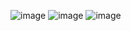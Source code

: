 ![image](https://github.com/PrajwalGautam955/multipage/assets/141403909/fd0d1c5b-ba62-4222-8e16-7c9ec648e013)
![image](https://github.com/PrajwalGautam955/multipage/assets/141403909/ffe9f8a7-4ef7-4b03-987d-b75a51ebd67a)
![image](https://github.com/PrajwalGautam955/multipage/assets/141403909/9877fe89-773b-4377-a4b2-4e0a65e0268d)
